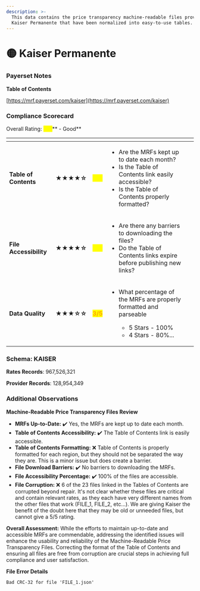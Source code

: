 ```yaml
---
description: >-
  This data contains the price transparency machine-readable files provided by
  Kaiser Permanente that have been normalized into easy-to-use tables.
---
```


# 🟡 Kaiser Permanente

### Payerset Notes

**Table of Contents**

[https://mrf.payerset.com/kaiser](https://mrf.payerset.com/kaiser)

### Compliance Scorecard

Overall Rating: <mark style="color:yellow;">**4/5**</mark>** - Good**

<table data-view="cards"><thead><tr><th></th><th></th><th></th><th></th><th data-hidden data-card-cover data-type="files"></th></tr></thead><tbody><tr><td><strong>Table of Contents</strong></td><td><strong>★★★★☆</strong></td><td><mark style="color:yellow;"><strong>4/5</strong></mark></td><td><ul><li>Are the MRFs kept up to date each month? </li><li>Is the Table of Contents link easily accessible?</li><li>Is the Table of Contents properly formatted?</li></ul></td><td></td></tr><tr><td><strong>File Accessibility</strong></td><td><strong>★★★★☆</strong></td><td><mark style="color:yellow;"><strong>4/5</strong></mark></td><td><ul><li>Are there any barriers to downloading the files?</li><li>Do the Table of Contents links expire before publishing new links?</li></ul></td><td></td></tr><tr><td><strong>Data Quality</strong></td><td><strong>★★★☆☆</strong></td><td><mark style="color:orange;"><strong>3/5</strong></mark></td><td><ul><li><p>What percentage of the MRFs are properly formatted and parseable</p><ul><li>5 Stars - 100%</li><li>4 Stars - 80%...</li></ul></li></ul></td><td></td></tr></tbody></table>

### Schema: KAISER

**Rates Records**: 967,526,321

**Provider Records**: 128,954,349

### Additional Observations

**Machine-Readable Price Transparency Files Review**

* **MRFs Up-to-Date:** ✔️ Yes, the MRFs are kept up to date each month.
* **Table of Contents Accessibility:** ✔️ The Table of Contents link is easily accessible.
* **Table of Contents Formatting:** ❌ Table of Contents is properly formatted for each region, but they should not be separated the way they are. This is a minor issue but does create a barrier.
* **File Download Barriers:** ✔️ No barriers to downloading the MRFs.
* **File Accessibility Percentage:** ✔️ 100% of the files are accessible.
* **File Corruption:** ❌ 6 of the 23 files linked in the Tables of Contents are corrupted beyond repair. It's not clear whether these files are critical and contain relevant rates, as they each have very different names from the other files that work (FILE\_1, FILE\_2, etc...). We are giving Kaiser the benefit of the doubt here that they may be old or unneeded files, but cannot give a 5/5 rating.

**Overall Assessment:** While the efforts to maintain up-to-date and accessible MRFs are commendable, addressing the identified issues will enhance the usability and reliability of the Machine-Readable Price Transparency Files. Correcting the format of the Table of Contents and ensuring all files are free from corruption are crucial steps in achieving full compliance and user satisfaction.

**File Error Details**

```
Bad CRC-32 for file 'FILE_1.json'
```
